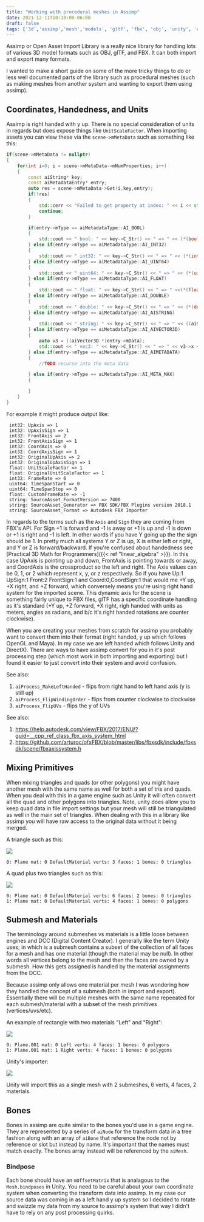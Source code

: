 ```yaml
---
title: "Working with procedural meshes in Assimp"
date: 2021-12-11T10:18:00-06:00
draft: false
tags: ['3d','assimp','mesh','models', 'gltf', 'fbx', 'obj', 'unity', 'opengl']
---
```


Assimp or Open Asset Import Library is a really nice library for handling lots of various 3D model formats such as OBJ, glTF, and FBX. It can both import and export many formats.

I wanted to make a short guide on some of the more tricky things to do or less well documented parts of the library such as procedural meshes (such as making meshes from another system and wanting to export them using assimp).

## Coordinates, Handedness, and Units

Assimp is right handed with y up. There is no special consideration of units in regards but does expose things like `UnitScaleFactor`. When importing assets you can view these via the `scene->mMetaData` such as something like this:

~~~ c++
if(scene->mMetaData != nullptr)
{
	for(int i=0; i < scene->mMetaData->mNumProperties; i++)
	{
		const aiString* key;
		const aiMetadataEntry* entry;
		auto res = scene->mMetaData->Get(i,key,entry);
		if(!res)
		{
			std::cerr << "Failed to get property at index: " << i << std::endl;
			continue;
		}

		if(entry->mType == aiMetadataType::AI_BOOL)
		{
			std::cout << " bool: " << key->C_Str() << " => " << (*(bool *) entry->mData) << std::endl;
		} else if(entry->mType == aiMetadataType::AI_INT32)
		{
			std::cout << " int32: " << key->C_Str() << " => " << (*(int32_t *) entry->mData) << std::endl;
		} else if(entry->mType == aiMetadataType::AI_UINT64)
		{
			std::cout << " uint64: " << key->C_Str() << " => " << (*(uint64_t *) entry->mData) << std::endl;
		} else if(entry->mType == aiMetadataType::AI_FLOAT)
		{
			std::cout << " float: " << key->C_Str() << " => " <<(*(float *) entry->mData) << std::endl;
		} else if(entry->mType == aiMetadataType::AI_DOUBLE)
		{
			std::cout << " double: " << key->C_Str() << " => " << (*(double *) entry->mData) << std::endl;
		} else if(entry->mType == aiMetadataType::AI_AISTRING)
		{
			std::cout << " string: " << key->C_Str() << " => " << ((aiString *)entry->mData)->C_Str() << std::endl;
		} else if(entry->mType == aiMetadataType::AI_AIVECTOR3D)
		{
			auto v3 = ((aiVector3D *)entry->mData);
			std::cout << " vec3: " << key->C_Str() << " => " << v3->x << "," << v3->y << "," << v3->z << std::endl;
		} else if(entry->mType == aiMetadataType::AI_AIMETADATA)
		{
			//TODO recurse into the meta data

		} else if(entry->mType == aiMetadataType::AI_META_MAX)
		{

		}
	}
}
~~~

For example it might produce output like:

```
 int32: UpAxis => 1
 int32: UpAxisSign => 1
 int32: FrontAxis => 2
 int32: FrontAxisSign => 1
 int32: CoordAxis => 0
 int32: CoordAxisSign => 1
 int32: OriginalUpAxis => 2
 int32: OriginalUpAxisSign => 1
 float: UnitScaleFactor => 1
 float: OriginalUnitScaleFactor => 1
 int32: FrameRate => 6
 uint64: TimeSpanStart => 0
 uint64: TimeSpanStop => 0
 float: CustomFrameRate => -1
 string: SourceAsset_FormatVersion => 7400
 string: SourceAsset_Generator => FBX SDK/FBX Plugins version 2018.1
 string: SourceAsset_Format => Autodesk FBX Importer
```

In regards to the terms such as the `Axis` and `Sign` they are coming from FBX's API. For Sign +1 is forward and -1 is away or +1 is up and -1 is down or +1 is right and -1 is left. In other words if you have Y going up the the sign should be 1. In pretty much all systems Y or Z is up, X is either left or right, and Y or Z is forward/backward. If you're confused about handedness see [Practical 3D Math for Programmers]({{< ref "linear_algebra" >}}). In this case UpAxis is pointing up and down, FrontAxis is pointing towards or away, and CoordAxis is the crossproduct so the left and right. The Axis values can be 0, 1, or 2 which represent x, y, or z respectively. So if you have Up:1 UpSign:1 Front:2 FrontSign:1 and Coord:0,CoordSign:1 that would me +Y up, +X right, and +Z forward, which conversely means you're using right hand system for the imported scene. This dynamic axis for the scene is something fairly unique to FBX files, glTF has a specific coordinate handling as it's standard (+Y up, +Z forward, +X right, righ handed with units as meters, angles as radians, and b/c it's right handed rotations are counter clockwise).

When you are creating your meshes from scratch for assimp you probably want to convert them into their format (right handed, y up which follows OpenGL and Maya). In my case we are left handed which follows Unity and DirectX). There are ways to have assimp convert for you in it's post processing step (which most work in both importing and exporting) but I found it easier to just convert into their system and avoid confusion.

See also:
1. `aiProcess_MakeLeftHanded` - flips from right hand to left hand axis (y is still up)
1. `aiProcess_FlipWindingOrder` - flips from counter clockwise to clockwise
1. `aiProcess_FlipUVs` - flips the y of UVs

See also:
1. https://help.autodesk.com/view/FBX/2017/ENU/?guid=__cpp_ref_class_fbx_axis_system_html
1. https://github.com/arturoc/ofxFBX/blob/master/libs/fbxsdk/include/fbxsdk/scene/fbxaxissystem.h


## Mixing Primitives

When mixing triangles and quads (or other polygons) you might have another mesh with the same name as well for both a set of tris and quads. When you deal with this in a game engine such as Unity it will often convert all the quad and other polygons into triangles. Note, unity does allow you to keep quad data in file import settings but your mesh will still be triangulated as well in the main set of triangles. When dealing with this in a library like assimp you will have raw access to the original data without it being merged.

A triangle such as this:

![](https://i.imgur.com/gakZihb.png)

```
0: Plane mat: 0 DefaultMaterial verts: 3 faces: 1 bones: 0 triangles
```

A quad plus two triangles such as this:

![](https://i.imgur.com/WCBObpx.png)

```
0: Plane mat: 0 DefaultMaterial verts: 6 faces: 2 bones: 0 triangles
1: Plane mat: 0 DefaultMaterial verts: 4 faces: 1 bones: 0 polygons
```

## Submesh and Materials

The terminology around submeshes vs materials is a little loose between engines and DCC (Digital Content Creator). I generally like the term Unity uses; in which is a submesh contains a subset of the collection of all faces for a mesh and has one material (though the material may be null). In other words all vertices belong to the mesh and then the faces are owned by a submesh. How this gets assigned is handled by the material assignments from the DCC.

Because assimp only allows one material per mesh I was wondering how they handled the concept of a submesh (both in import and export). Essentially there will be multiple meshes with the same name repeeated for each submesh/material with a subset of the mesh primitives (vertices/uvs/etc).

An example of rectangle with two materials "Left" and "Right":

![](https://i.imgur.com/tvUzUtY.png)

```
0: Plane.001 mat: 0 Left verts: 4 faces: 1 bones: 0 polygons
1: Plane.001 mat: 1 Right verts: 4 faces: 1 bones: 0 polygons
```

Unity's importer:

![](https://i.imgur.com/IsOhmhh.png)

Unity will import this as a single mesh with 2 submeshes, 6 verts, 4 faces, 2 materials.

## Bones

Bones in assimp are quite similar to the bones you'd use in a game engine. They are represented by a series of `aiNode` for the transform data in a tree fashion along with an array of `aiBone` that reference the node not by reference or slot but instead by name. It's important that the names must match exactly. The bones array instead will be referenced by the `aiMesh`.

### Bindpose

Each bone should have an `mOffsetMatrix` that is analagous to the `Mesh.bindposes` in Unity. You need to be careful about your own coordinate system when converting the transform data into assimp. In my case our source data was coming in as a left hand y up system so I decided to rotate and swizzle my data from my source to assimp's system that way I didn't have to rely on any post processing quirks.